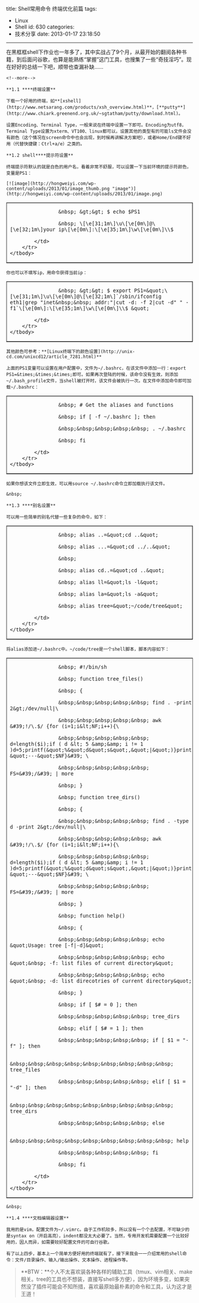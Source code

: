 title: Shell常用命令 终端优化前篇
tags:
  - Linux
  - Shell
id: 630
categories:
  - 技术分享
date: 2013-01-17 23:18:50
---

在黑框框shell下作业也一年多了，其中实战占了9个月，从最开始的翻阅各种书籍，到后面问谷歌，也算是能熟练&ldquo;掌握&rdquo;这门工具，也搜集了一些&ldquo;奇技淫巧&rdquo;。现在好好的总结一下吧，顺带也查漏补缺&hellip;&hellip;

	<!--more-->

	**1.1 ****终端设置**

	下载一个好用的终端，如**[xshell](http://www.netsarang.com/products/xsh_overview.html)**，[**putty**](http://www.chiark.greenend.org.uk/~sgtatham/putty/download.html)。

	设置Encoding、Terminal Type，一般来说在终端中设置一下即可。Encoding为utf8，Terminal Type设置为xterm、VT100、linux都可以，设置其他的类型有的可能ls文件会没有颜色（这个情况在screen命令中也会出现，到时候再讲解决方案吧），或者Home/End键不好用（代替快捷键：Ctrl+a/e）之类的。

	**1.2 shell****提示符设置**

	终端提示符默认的就是白色的用户名，看着非常不舒服，可以设置一下当前环境的提示符颜色，变量是PS1：

	[![image](http://hongweiyi.com/wp-content/uploads/2013/01/image_thumb.png "image")](http://hongweiyi.com/wp-content/uploads/2013/01/image.png)

<table border="1" cellpadding="0" cellspacing="0" width="626">
	<tbody>
		<tr>
			<td valign="top" width="624">

					&nbsp; &gt;&gt; $ echo $PS1

					&nbsp; \[\e[31;1m\]\u\[\e[0m\]@\[\e[32;1m\]your ip\[\e[0m\]:\[\e[35;1m\]\w\[\e[0m\]\\$

			</td>
		</tr>
	</tbody>
</table>

	你也可以不填写ip，用命令获得当前ip：

<table border="1" cellpadding="0" cellspacing="0" width="626">
	<tbody>
		<tr>
			<td valign="top" width="624">

					&nbsp; &gt;&gt; $ export PS1=&quot;\[\e[31;1m\]\u\[\e[0m\]@\[\e[32;1m\]`/sbin/ifconfig eth1|grep "inet&nbsp;&nbsp; addr:"|cut -d: -f 2|cut -d" " -f1`\[\e[0m\]:\[\e[35;1m\]\w\[\e[0m\]\\$ &quot;

			</td>
		</tr>
	</tbody>
</table>

	其他颜色可参考：**[Linux终端下的颜色设置](http://unix-cd.com/unixcd12/article_7281.html)**

	上面的PS1变量可以设置在用户配置中，文件为~/.bashrc，在该文件中添加一行：export PS1=&times;&times;&times;即可。如果再次登陆的时候，该命令没有生效，则添加~/.bash_profile文件，当shell被打开时，该文件会被执行一次。在文件中添加命令即可加载~/.bashrc：

<table border="1" cellpadding="0" cellspacing="0" width="625">
	<tbody>
		<tr>
			<td valign="top" width="623">

					&nbsp; # Get the aliases and functions

					&nbsp; if [ -f ~/.bashrc ]; then

					&nbsp;&nbsp;&nbsp;&nbsp;&nbsp; . ~/.bashrc

					&nbsp; fi

			</td>
		</tr>
	</tbody>
</table>

	如果你想该文件立即生效，可以用source ~/.bashrc命令立即加载执行该文件。

	&nbsp;

	**1.3 ****别名设置**

	可以用一些简单的别名代替一些复杂的命令，如下：

<table border="1" cellpadding="0" cellspacing="0" width="626">
	<tbody>
		<tr>
			<td valign="top" width="624">

					&nbsp; alias ..=&quot;cd ..&quot;

					&nbsp; alias ...=&quot;cd ../..&quot;

					&nbsp;

					&nbsp; alias cd..=&quot;cd ..&quot;

					&nbsp; alias ll=&quot;ls -l&quot;

					&nbsp; alias la=&quot;ls -a&quot;

					&nbsp; alias tree=&quot;~/code/tree&quot;

			</td>
		</tr>
	</tbody>
</table>

	将alias添加进~/.bashrc中。~/code/tree是一个shell脚本，脚本内容如下：

<table border="1" cellpadding="0" cellspacing="0" width="626">
	<tbody>
		<tr>
			<td valign="top" width="624">

					&nbsp; #!/bin/sh

					&nbsp; function tree_files()

					&nbsp; {

					&nbsp;&nbsp;&nbsp;&nbsp;&nbsp; find . -print 2&gt;/dev/null|\

					&nbsp;&nbsp;&nbsp;&nbsp;&nbsp; awk &#39;!/\.$/ {for (i=1;i&lt;NF;i++){\

					&nbsp;&nbsp;&nbsp;&nbsp;&nbsp; d=length($i);if ( d &lt; 5 &amp;&amp; i != 1 )d=5;printf(&quot;%&quot;d&quot;s&quot;,&quot;|&quot;)}print &quot;---&quot;$NF}&#39; \

					&nbsp;&nbsp;&nbsp;&nbsp;&nbsp; FS=&#39;/&#39; | more

					&nbsp; }

					&nbsp; function tree_dirs()

					&nbsp; {

					&nbsp;&nbsp;&nbsp;&nbsp;&nbsp; find . -type d -print 2&gt;/dev/null|\

					&nbsp;&nbsp;&nbsp;&nbsp;&nbsp; awk &#39;!/\.$/ {for (i=1;i&lt;NF;i++){\

					&nbsp;&nbsp;&nbsp;&nbsp;&nbsp; d=length($i);if ( d &lt; 5 &amp;&amp; i != 1 )d=5;printf(&quot;%&quot;d&quot;s&quot;,&quot;|&quot;)}print &quot;---&quot;$NF}&#39; \

					&nbsp;&nbsp;&nbsp;&nbsp;&nbsp; FS=&#39;/&#39; | more

					&nbsp; }

					&nbsp; function help()

					&nbsp; {

					&nbsp;&nbsp;&nbsp;&nbsp;&nbsp; echo &quot;Usage: tree [-f|-d]&quot;

					&nbsp;&nbsp;&nbsp;&nbsp;&nbsp; echo &quot;&nbsp; -f: list files of current directory&quot;

					&nbsp;&nbsp;&nbsp;&nbsp;&nbsp; echo &quot;&nbsp; -d: list direcotries of current directory&quot;

					&nbsp; }

					&nbsp; if [ $# = 0 ]; then

					&nbsp;&nbsp;&nbsp;&nbsp;&nbsp; tree_dirs

					&nbsp; elif [ $# = 1 ]; then

					&nbsp;&nbsp;&nbsp;&nbsp;&nbsp; if [ $1 = "-f" ]; then

					&nbsp;&nbsp;&nbsp;&nbsp;&nbsp;&nbsp;&nbsp;&nbsp;&nbsp; tree_files

					&nbsp;&nbsp;&nbsp;&nbsp;&nbsp; elif [ $1 = "-d" ]; then

					&nbsp;&nbsp;&nbsp;&nbsp;&nbsp;&nbsp;&nbsp;&nbsp;&nbsp; tree_dirs

					&nbsp;&nbsp;&nbsp;&nbsp;&nbsp; else

					&nbsp;&nbsp;&nbsp;&nbsp;&nbsp;&nbsp;&nbsp;&nbsp;&nbsp; help

					&nbsp;&nbsp;&nbsp;&nbsp;&nbsp; fi

					&nbsp; fi

			</td>
		</tr>
	</tbody>
</table>

	&nbsp;

	**1.4 ****文档编辑器设置**

	我用的是vim，配置文件为~/.vimrc。由于工作机较多，所以没有一个个去配置，不可缺少的是syntax on（开启高亮），indent都没太大必要了。当然，专用开发机需要配置一个比较好用的，因人而异，如需要较好配置文件的可自行谷歌。

	有了以上四步，基本上一个简单方便好用的终端就有了，接下来我会一一介绍常用的shell命令：文件/目录操作、输入/输出操作、文本操作、进程操作等。

> **BTW：**个人不太喜欢装各种各样的辅助工具（tmux、vim相关、make相关。tree的工具也不想装，直接写shell多方便），因为环境多变，如果突然没了插件可能会不知所措，喜欢最原始最朴素的命令和工具，认为这才是王道！